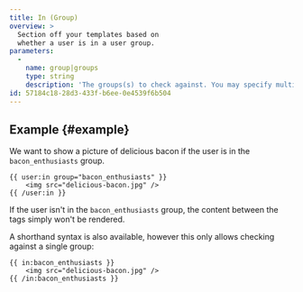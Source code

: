 ```yaml
---
title: In (Group)
overview: >
  Section off your templates based on
  whether a user is in a user group.
parameters:
  -
    name: group|groups
    type: string
    description: 'The groups(s) to check against. You may specify multiple groups by pipe separating them. eg. `{{ user:in group="foo" }}` or `{{ user:in groups="foo|bar" }}`'
id: 57184c18-28d3-433f-b6ee-0e4539f6b504
---
```

## Example {#example}

We want to show a picture of delicious bacon if the user is in the `bacon_enthusiasts` group.

```
{{ user:in group="bacon_enthusiasts" }}
    <img src="delicious-bacon.jpg" />
{{ /user:in }}
```

If the user isn't in the `bacon_enthusiasts` group, the content between the tags simply won't be rendered.

A shorthand syntax is also available, however this only allows checking against a single group:

```
{{ in:bacon_enthusiasts }}
    <img src="delicious-bacon.jpg" />
{{ /in:bacon_enthusiasts }}
```
